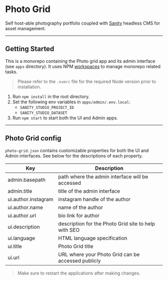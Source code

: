 # Photo Grid

Self host-able photography portfolio coupled with [Sanity](https://www.sanity.io) headless CMS for asset management.

---

## Getting Started

This is a monorepo containing the Photo grid app and its admin interface (see `apps` directory). It uses NPM [workspaces](https://docs.npmjs.com/cli/v8/using-npm/workspaces?v=true) to manage monorepo related tasks.

> Please refer to the `.nvmrc` file for the required Node version prior to installation.

1. Run `npm install` in the root directory.
2. Set the following env variables in `apps/admin/.env.local`:
   - `SANITY_STUDIO_PROJECT_ID`
   - `SANITY_STUDIO_DATASET`
3. Run `npm start` to start both the UI and Admin apps.

---

## Photo Grid config

`photo-grid.json` contains customizable properties for both the UI and Admin interfaces. See below for the descriptions of each property.

| Key                 | Description                                          |
| ------------------- | ---------------------------------------------------- |
| admin.basepath      | path where the admin interface will be accessed      |
| admin.title         | title of the admin interface                         |
| ui.author.instagram | instagram handle of the author                       |
| ui.author.name      | name of the author                                   |
| ui.author.url       | bio link for author                                  |
| ui.description      | description for the Photo Grid site to help with SEO |
| ui.language         | HTML language specification                          |
| ui.title            | Photo Grid title                                     |
| ui.url              | URL where your Photo Grid can be accessed publicly   |

> Make sure to restart the applications after making changes.
